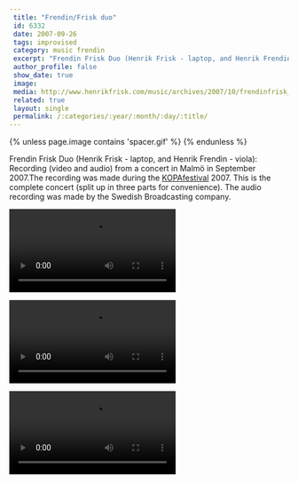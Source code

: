 ```yaml
---
 title: "Frendin/Frisk duo"
 id: 6332
 date: 2007-09-26
 tags: improvised
 category: music frendin
 excerpt: "Frendin Frisk Duo (Henrik Frisk - laptop, and Henrik Frendin - viola): Recording (video and audio) from a concert in Malmö in September 2007...."
 author_profile: false
 show_date: true
 image: 
 media: http://www.henrikfrisk.com/music/archives/2007/10/frendinfrisk_du.html
 related: true
 layout: single
 permalink: /:categories/:year/:month/:day/:title/
---
```

{% unless page.image contains 'spacer.gif' %}
{% endunless %}

Frendin Frisk Duo (Henrik Frisk - laptop, and Henrik Frendin - viola): Recording (video and audio) from a concert in Malmö in September 2007.The recording was made during the [KOPAfestival](http://www.kopasetic.se) 2007. This is the complete concert (split up in three parts for convenience). The audio recording was made by the Swedish Broadcasting company.

![](/assets/files/music/media/cherokee.mp4)

![](/assets/files/music/media/vaelkomna.mp4)

![](/assets/files/music/media/manolito.mp4)
